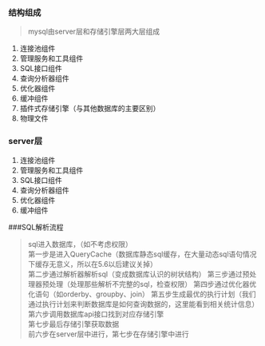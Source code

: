 ### 结构组成
> mysql由server层和存储引擎层两大层组成
1. 连接池组件
2. 管理服务和工具组件
3. SQL接口组件
4. 查询分析器组件
5. 优化器组件
6. 缓冲组件
7. 插件式存储引擎（与其他数据库的主要区别）
8. 物理文件

### server层
1. 连接池组件
2. 管理服务和工具组件
3. SQL接口组件
4. 查询分析器组件
5. 优化器组件
6. 缓冲组件

###SQL解析流程
> sql进入数据库，（如不考虑权限）  
> 第一步是进入QueryCache（数据库静态sql缓存，在大量动态sql语句情况下缓存无意义，所以在5.6以后建议关掉）  
> 第二步通过解析器解析sql（变成数据库认识的树状结构） 
> 第三步通过预处理器预处理（处理那些解析不完整的sql，检查权限） 
> 第四步通过优化器优化语句（如orderby、groupby、join） 
> 第五步生成最优的执行计划（我们通过执行计划来判断数据库是如何查询数据的，这里能看到相关统计信息） 
> 第六步调用数据库api接口找到对应存储引擎  
> 第七步最后存储引擎获取数据  
> 前六步在server层中进行，第七步在存储引擎中进行  










